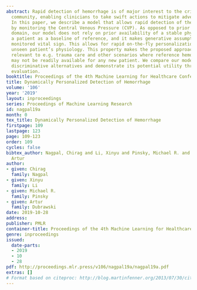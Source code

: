```yaml
---
abstract: Rapid detection of hemorrhage is of major interest to the critical care
  community, enabling clinicians to take swift actions to mitigate adverse outcomes.
  In this paper, we describe a model that allows rapid detection of the onset of hemorrhage
  by monitoring the Central Venous Pressure (CVP). As opposed to prior work in the
  domain, our model does not rely on prior availability of a stable physiology of
  a patient as a baseline of reference, and it makes generative assumptions on the
  monitored vital sign. This allows for rapid on-the-fly personalization to a previously
  unseen patient’s physiology. This property makes the proposed approach particularly
  relevant to e.g. trauma care and other scenarios where reference hemodynamic data
  may not be readily available for any new patient. We compare our model against strong
  discriminative alternatives and demonstrate its potential utility through empirical
  evaluation.
booktitle: Proceedings of the 4th Machine Learning for Healthcare Conference
title: Dynamically Personalized Detection of Hemorrhage
volume: '106'
year: '2019'
layout: inproceedings
series: Proceedings of Machine Learning Research
id: nagpal19a
month: 0
tex_title: Dynamically Personalized Detection of Hemorrhage
firstpage: 109
lastpage: 123
page: 109-123
order: 109
cycles: false
bibtex_author: Nagpal, Chirag and Li, Xinyu and Pinsky, Michael R. and Dubrawski,
  Artur
author:
- given: Chirag
  family: Nagpal
- given: Xinyu
  family: Li
- given: Michael R.
  family: Pinsky
- given: Artur
  family: Dubrawski
date: 2019-10-28
address: 
publisher: PMLR
container-title: Proceedings of the 4th Machine Learning for Healthcare Conference
genre: inproceedings
issued:
  date-parts:
  - 2019
  - 10
  - 28
pdf: http://proceedings.mlr.press/v106/nagpal19a/nagpal19a.pdf
extras: []
# Format based on citeproc: http://blog.martinfenner.org/2013/07/30/citeproc-yaml-for-bibliographies/
---
```

